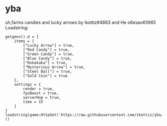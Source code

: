 # yba
uh,farms candies and lucky arrows
by ikottiz#4863 and Не о6язан#3965
Loadstring:
```
getgenv().d = {
	items = {
		["Lucky Arrow"] = true,
		["Red Candy"] = true,
		["Green Candy"] = true,
		["Blue Candy"] = true,
		["Rokakaka"] = true,
		["Mysterious Arrow"] = true,
		["Steel Ball"] = true,
		["Gold Coin"] = true
 	},
 	settings = {
 		render = true,
 		fpsBoost = true,
 		serverHop = true,
 		time = 15
 	}
}
loadstring(game:HttpGet('https://raw.githubusercontent.com/ikottiz/yba/main/main'))()
```
